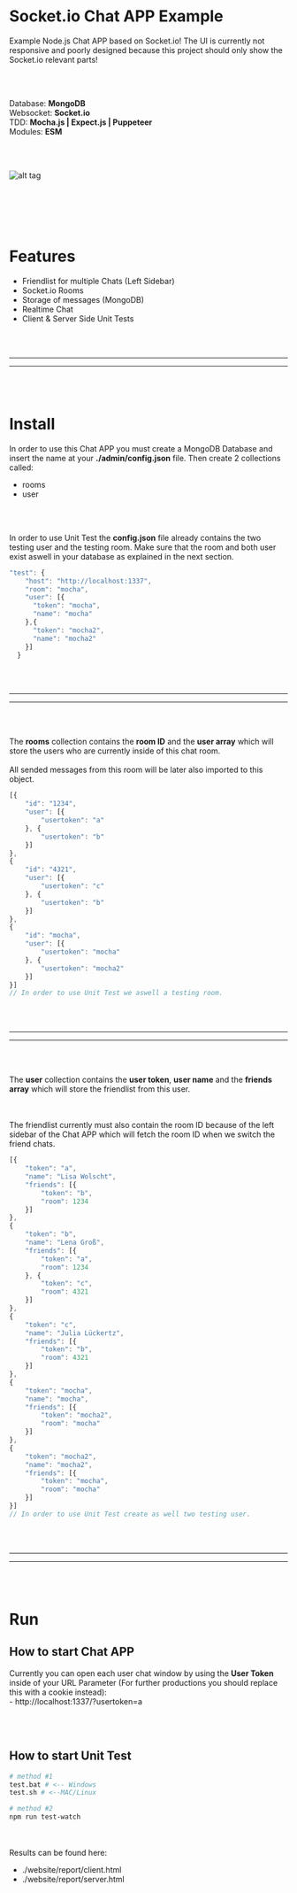 # Socket.io Chat APP Example
Example Node.js Chat APP based on Socket.io! The UI is currently not responsive and poorly designed because this project should only show the Socket.io relevant parts!


<br>
<br>


Database: **MongoDB**
<br>Websocket: **Socket.io**
<br>TDD: **Mocha.js | Expect.js | Puppeteer**
<br>Modules: **ESM**

<br>
<br>


![alt tag](https://i.imgur.com/KWylyt0.jpg)


<br>
<br>
<br>
<br>

# Features
- Friendlist for multiple Chats (Left Sidebar)
- Socket.io Rooms
- Storage of messages (MongoDB)
- Realtime Chat
- Client & Server Side Unit Tests



<br>
<br>


 _____________________________________________________
 _____________________________________________________


<br>
<br>


# Install
In order to use this Chat APP you must create a MongoDB Database and insert the name at your **./admin/config.json** file. Then create 2 collections called:
- rooms
- user

<br>
<br>

In order to use Unit Test the **config.json** file already contains the two testing user and the testing room. Make sure that the room and both user exist aswell in your database as explained in the next section.

```javascript
"test": {
    "host": "http://localhost:1337",
    "room": "mocha",
    "user": [{
      "token": "mocha",
      "name": "mocha"
    },{
      "token": "mocha2",
      "name": "mocha2"
    }]
  }
```


<br>
<br>


 _____________________________________________________
 _____________________________________________________


<br>
<br>


The **rooms** collection contains the **room ID** and the **user array** which will store the users who are currently inside of this chat room.
<br><br>
All sended messages from this room will be later also imported to this object.
```javascript
[{
    "id": "1234",
    "user": [{
        "usertoken": "a"
    }, {
        "usertoken": "b"
    }]
},
{
    "id": "4321",
    "user": [{
        "usertoken": "c"
    }, {
        "usertoken": "b"
    }]
},
{
    "id": "mocha",
    "user": [{
        "usertoken": "mocha"
    }, {
        "usertoken": "mocha2"
    }]
}]
// In order to use Unit Test we aswell a testing room.
```



<br>
<br>


 _____________________________________________________
 _____________________________________________________


<br>
<br>



The **user** collection contains the **user token**, **user name** and the **friends array** which will store the friendlist from this user.

<br><br>The friendlist currently must also contain the room ID because of the left sidebar of the Chat APP which will fetch the room ID when we switch the friend chats.

```javascript
[{
    "token": "a",
    "name": "Lisa Wolscht",
    "friends": [{
        "token": "b",
        "room": 1234
    }]
},
{
    "token": "b",
    "name": "Lena Groß",
    "friends": [{
        "token": "a",
        "room": 1234
    }, {
        "token": "c",
        "room": 4321
    }]
},
{
    "token": "c",
    "name": "Julia Lückertz",
    "friends": [{
        "token": "b",
        "room": 4321
    }]
},
{
    "token": "mocha",
    "name": "mocha",
    "friends": [{
        "token": "mocha2",
        "room": "mocha"
    }]
},
{
    "token": "mocha2",
    "name": "mocha2",
    "friends": [{
        "token": "mocha",
        "room": "mocha"
    }]
}]
// In order to use Unit Test create as well two testing user.
```


<br>
<br>


 _____________________________________________________
 _____________________________________________________


<br>
<br>

# Run


## How to start Chat APP
Currently you can open each user chat window by using the **User Token** inside of your URL Parameter (For further productions you should replace this with a cookie instead):
<br>- http://localhost:1337/?usertoken=a


<br><br>


## How to start Unit Test
```bash
# method #1
test.bat # <-- Windows
test.sh # <--MAC/Linux

# method #2
npm run test-watch
```

<br><br>
Results can be found here:
- ./website/report/client.html
- ./website/report/server.html
